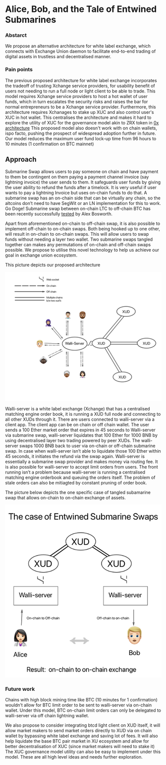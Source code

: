 # Alice, Bob, and the Tale of Entwined Submarines 

### Abstarct

We propose an alternative architecture for white label exchange, which connects with Exchange Union daemon to facilitate
end-to-end trading of digital assets in trustless and decentralised manner.

### Pain points
The previous proposed architecture for white label exchange incorporates the tradeoff of trusting Xchange service providers,
for usability benefit of users not needing to run a full node or light client to be able to trade. This model requires Xchange
service providers to host a hot wallet of user funds, which in turn escalates the security risks and raises the bar for normal
entrepreneurs to be a Xchange service provider. Furthermore, this architecture requires Xchanages to stake up XUC and also 
control user's XUC in hot wallet. This centralises the architecture and makes it hard to explore the utility of XUC 
for the governance model akin to ZRX token in [0x architecture](https://blog.0xproject.com/governance-in-0x-protocol-86779ae5809e)
This proposed model also doesn't work with on chain wallets, ispo facto, pushing the prospect of widespread adoption further in future.
Our model reduces the maximum user fund lock-up time from 96 hours to 10 minutes (1 confirmation on BTC mainnet) 

## Approach
Submarine Swap allows users to pay someone on chain and have payment to them be contingent on them paying a payment channel invoice (say lightning invoice) the user sends to them. It safeguards user funds by giving the user ability to refund the funds after a timelock. It is very useful if user wants to pay a lightning Invoice but uses on-chain funds to do that. A submarine swap has an on-chain side that can be virtually any chain, so the altcoins don’t need to have SegWit or an LN implementation for this to work. Go Doge! Submarine swap between on-chain LTC to off-chain BTC has been recently successfully [tested](https://twitter.com/alexbosworth/status/1025168088595984384) by Alex Bosworth. 

Apart from aforementioned on-chain to off-chain swap, it is also possible to implement off-chain to on-chain swaps. Both being hooked up to one other, will result in on-chain to on-chain 
swaps. This will allow users to swap funds without needing a layer two wallet. Two submarine 
swaps tangled together can makes any permutations  of on-chain and off-chain swaps possible. We propose to utilise this novel technology to help us achieve our goal in exchange union ecosystem.

This picture depicts our proposed architecture 




![Image](https://github.com/dopetard/Documents/blob/master/pic1.png)




Walli-server is a white label exchange (Xchange) that has a centralised matching engine order book, it is running a XUD full node and connecting to all other XUDs through it. There are users connected to walli-server via a client app. The client app can be on chain or off chain wallet. The user sends a 100 Ether market order that expires in 45 seconds to Walli-server via submarine swap, walli-server liquidates that 100 Ether for 1000 BNB by using decentralised layer two trading powered by peer XUDs. The walli-server swaps 1000 BNB back to user via on-chain or off-chain submarine swap. In case when walli-server isn’t able to liquidate those 100 Ether within 45 seconds, it initiates the refund via the swap again. Walli-server is essentially a submarine swap provider and makes money via routing fee. It is also possible for walli-server to accept limit orders from users. The front running isn’t a problem because walli-server is running a centralised matching engine orderbook and queuing the orders itself. The problem of stale orders can also be mitiagted by constant pruning of order book.

The picture below depicts the one specific case of tangled subamarine swap that allows on-chain to on-chain exchange of assets.

![Image](https://github.com/dopetard/Documents/blob/master/pic2.png)

### Future work
Chains with high block mining time like BTC (10 minutes for 1 confirmation) wouldn’t allow for BTC limit order to be sent to walli-server via on-chain wallet. Under this model, BTC on-chain limit orders can only be delegated to walli-server via off chain lightning wallet. 

We also propose to consider integrating btcd light client on XUD itself, it will allow market makers to send market orders directly to XUD via on chain wallet by bypassing white label exchange and saving lot of fees. It will also help liquidate the base BTC pair market in XU ecosystem and allow for better decentralisation of XUC (since market makers will need to stake it) The XUC governance model utility can also be easy to implement under this model. These are all high level ideas and needs further exploration.  


